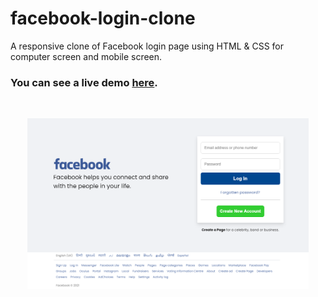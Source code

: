 # facebook-login-clone

A responsive clone of Facebook login page using HTML & CSS for computer screen and mobile screen.

### You can see a live demo [here](https://ab-facebook.netlify.app/).

<br><div style="text-align:center;">
  <a href="https://ab-facebook.netlify.app/" target="\_parent"><img src="./images/readme.png" alt="facebook-login-clone" style="width:450px;"/></a>
</div>
